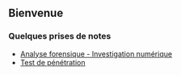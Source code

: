## Bienvenue

### Quelques prises de notes
- [Analyse forensique - Investigation numérique](https://zifero-lab.github.io/forensic.md)
- [Test de pénétration](https://zifero-lab.github.io/pentest.md) 
